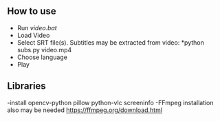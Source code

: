 ## How to use
- Run *video.bat*
- Load Video
- Select SRT file(s). Subtitles may be extracted from video: *python subs.py video.mp4
- Choose language
- Play

## Libraries
-install opencv-python pillow python-vlc screeninfo
-FFmpeg installation also may be needed https://ffmpeg.org/download.html
